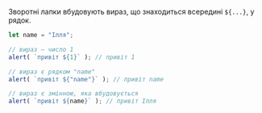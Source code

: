 
Зворотні лапки вбудовують вираз, що знаходиться всередині `${...}`, у рядок.

```js run
let name = "Ілля";

// вираз — число 1
alert( `привіт ${1}` ); // привіт 1

// вираз є рядком "name"
alert( `привіт ${"name"}` ); // привіт name

// вираз є змінною, яка вбудовується
alert( `привіт ${name}` ); // привіт Ілля
```
